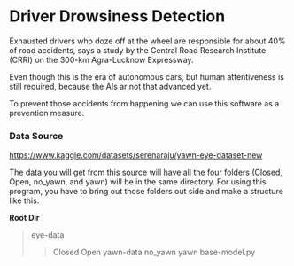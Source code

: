 # Driver Drowsiness Detection

Exhausted drivers who doze off at the wheel are responsible for about 40% of road accidents, says a study by the Central Road Research Institute (CRRI) on the 300-km Agra-Lucknow Expressway.

Even though this is the era of autonomous cars, but human attentiveness is still required, because the AIs ar not that advanced yet.

To prevent those accidents from happening we can use this software as a prevention measure.

### Data Source
https://www.kaggle.com/datasets/serenaraju/yawn-eye-dataset-new

The data you will get from this source will have all the four folders (Closed, Open, no_yawn, and yawn) will be in the same directory. For using this program, you have to bring out those folders out side and make a structure like this:

**Root Dir**
> eye-data
>> Closed
>> Open
> yawn-data
>> no_yawn
>> yawn
> base-model.py
